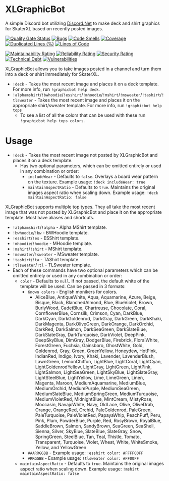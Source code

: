 # XLGraphicBot
A simple Discord bot utilizing [Discord.Net](https://github.com/discord-net/Discord.Net) to make deck and shirt graphics for SkaterXL based on recently posted images.

[![Quality Gate Status](https://sonarcloud.io/api/project_badges/measure?project=MCBTay_XLGraphicBot&metric=alert_status)](https://sonarcloud.io/summary/new_code?id=MCBTay_XLGraphicBot)
[![Bugs](https://sonarcloud.io/api/project_badges/measure?project=MCBTay_XLGraphicBot&metric=bugs)](https://sonarcloud.io/summary/new_code?id=MCBTay_XLGraphicBot)
[![Code Smells](https://sonarcloud.io/api/project_badges/measure?project=MCBTay_XLGraphicBot&metric=code_smells)](https://sonarcloud.io/summary/new_code?id=MCBTay_XLGraphicBot)
[![Coverage](https://sonarcloud.io/api/project_badges/measure?project=MCBTay_XLGraphicBot&metric=coverage)](https://sonarcloud.io/summary/new_code?id=MCBTay_XLGraphicBot)
[![Duplicated Lines (%)](https://sonarcloud.io/api/project_badges/measure?project=MCBTay_XLGraphicBot&metric=duplicated_lines_density)](https://sonarcloud.io/summary/new_code?id=MCBTay_XLGraphicBot)
[![Lines of Code](https://sonarcloud.io/api/project_badges/measure?project=MCBTay_XLGraphicBot&metric=ncloc)](https://sonarcloud.io/summary/new_code?id=MCBTay_XLGraphicBot)

[![Maintainability Rating](https://sonarcloud.io/api/project_badges/measure?project=MCBTay_XLGraphicBot&metric=sqale_rating)](https://sonarcloud.io/summary/new_code?id=MCBTay_XLGraphicBot)
[![Reliability Rating](https://sonarcloud.io/api/project_badges/measure?project=MCBTay_XLGraphicBot&metric=reliability_rating)](https://sonarcloud.io/summary/new_code?id=MCBTay_XLGraphicBot)
[![Security Rating](https://sonarcloud.io/api/project_badges/measure?project=MCBTay_XLGraphicBot&metric=security_rating)](https://sonarcloud.io/summary/new_code?id=MCBTay_XLGraphicBot)
[![Technical Debt](https://sonarcloud.io/api/project_badges/measure?project=MCBTay_XLGraphicBot&metric=sqale_index)](https://sonarcloud.io/summary/new_code?id=MCBTay_XLGraphicBot)
[![Vulnerabilities](https://sonarcloud.io/api/project_badges/measure?project=MCBTay_XLGraphicBot&metric=vulnerabilities)](https://sonarcloud.io/summary/new_code?id=MCBTay_XLGraphicBot)

XLGraphicBot allows you to take images posted in a channel and turn them into a deck or shirt immediately for SkaterXL.
- `!deck` - Takes the most recent image and places it on a deck template.  For more info, run `!graphicbot help deck`.
- `!alphamshirt`/`!bwhoodie`/`!esshirt`/`!mhoodie`/`!mshirt`/`!msweater`/`!tashirt`/`!tlsweater` - Takes the most recent image and places it on the appropriate shirt/sweater template.  For more info, run `!graphicbot help tops`
  - To see a list of all the colors that can be used with these run `!graphicbot help tops colors`.

# Usage
- `!deck` - Takes the most recent image not posted by XLGraphicBot and places it on a deck template.
  - Has two optional parameters, which can be omitted entirely or used in any combination or order:
    -  `includeWear` - Defaults to `false`.  Overlays a board wear pattern on the texture.  Example usage: `!deck includeWear: true`
    -  `maintainAspectRatio` - Defaults to `true`.  Maintains the original images aspect ratio when scaling down.  Example usage: `!deck maintainAspectRatio: false`

XLGraphicBot supports multiple top types.  They all take the most recent image that was not posted by XLGraphicBot and place it on the appropriate template.  Most have aliases and shortcuts.
- `!alphamshirt`/`!alpha` - Alpha MShirt template.
- `!bwhoodie`/`!bw` - BWHoodie template.
- `!esshirt`/`!es` - ESShirt template.
- `!mhoodie`/`!hoodie` - MHoodie template.
- `!mshirt`/`!shirt` - MShirt template.
- `!msweater`/`!sweater` - MSweater template.
- `!tashirt`/`!ta` - TAShirt template.
- `!tlsweater`/`!tl` - TLSweater template.
- Each of these commands have two optional parameters which can be omitted entirely or used in any combination or order:
  - `color` - Defaults to `null`.  If not passed, the default white of the template will be used.  Can be passed in 3 formats:
    - `Known colors` - English monikers for colors.
      - AliceBlue, AntiqueWhite, Aqua, Aquamarine, Azure, Beige, Bisque, Black, BlanchedAlmond, Blue, BlueViolet, Brown, BurlyWood, CadetBlue, Chartreuse, Chocolate, Coral, CornflowerBlue, Cornsilk, Crimson, Cyan, DarkBlue, DarkCyan, DarkGoldenrod, DarkGray, DarkGreen, DarkKhaki, DarkMagenta, DarkOliveGreen, DarkOrange, DarkOrchid, DarkRed, DarkSalmon, DarkSeaGreen, DarkSlateBlue, DarkSlateGray, DarkTurquoise, DarkViolet, DeepPink, DeepSkyBlue, DimGray, DodgerBlue, Firebrick, FloralWhite, ForestGreen, Fuchsia, Gainsboro, GhostWhite, Gold, Goldenrod, Gray, Green, GreenYellow, Honeydew, HotPink, IndianRed, Indigo, Ivory, Khaki, Lavender, LavenderBlush, LawnGreen, LemonChiffon, LightBlue, LightCoral, LightCyan, LightGoldenrodYellow, LightGray, LightGreen, LightPink, LightSalmon, LightSeaGreen, LightSkyBlue, LightSlateGray, LightSteelBlue, LightYellow, Lime, LimeGreen, Linen, Magenta, Maroon, MediumAquamarine, MediumBlue, MediumOrchid, MediumPurple, MediumSeaGreen, MediumSlateBlue, MediumSpringGreen, MediumTurquoise, MediumVioletRed, MidnightBlue, MintCream, MistyRose, Moccasin, NavajoWhite, Navy, OldLace, Olive, OliveDrab, Orange, OrangeRed, Orchid, PaleGoldenrod, PaleGreen, PaleTurquoise, PaleVioletRed, PapayaWhip, PeachPuff, Peru, Pink, Plum, PowderBlue, Purple, Red, RosyBrown, RoyalBlue, SaddleBrown, Salmon, SandyBrown, SeaGreen, SeaShell, Sienna, Silver, SkyBlue, SlateBlue, SlateGray, Snow, SpringGreen, SteelBlue, Tan, Teal, Thistle, Tomato, Transparent, Turquoise, Violet, Wheat, White, WhiteSmoke, Yellow, and YellowGreen
    - `#AARRGGBB` - Example usage: `!esshirt color: #FFFF00FF`
    - `#RRGGBB` - Example usage: `!tlsweater color: #FF00FF`
  - `maintainAspectRatio` - Defaults to `true`.  Maintains the original images aspect ratio when scaling down.  Example usage: `!mshirt maintainAspectRatio: false`
